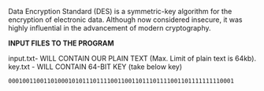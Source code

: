 Data Encryption Standard (DES) is a symmetric-key algorithm for the encryption of electronic data. Although now considered insecure, it was highly influential in the advancement of modern cryptography.

__INPUT FILES TO THE PROGRAM__

input.txt- WILL CONTAIN OUR PLAIN TEXT (Max. Limit of plain text is 64kb).
key.txt - WILL CONTAIN 64-BIT KEY (take below key)
```
0001001100110100010101110111100110011011101111001101111111110001
```
